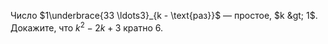 Число  $1\underbrace{33 \ldots3}_{k - \text{раз}}$ — простое, $k &gt; 1$. Докажите, что $k^2-2k+3$ кратно 6.